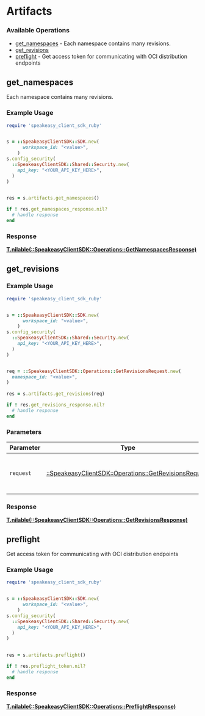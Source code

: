 # Artifacts


### Available Operations

* [get_namespaces](#get_namespaces) - Each namespace contains many revisions.
* [get_revisions](#get_revisions)
* [preflight](#preflight) - Get access token for communicating with OCI distribution endpoints

## get_namespaces

Each namespace contains many revisions.

### Example Usage

```ruby
require 'speakeasy_client_sdk_ruby'


s = ::SpeakeasyClientSDK::SDK.new(
      workspace_id: "<value>",
    )
s.config_security(
  ::SpeakeasyClientSDK::Shared::Security.new(
    api_key: "<YOUR_API_KEY_HERE>",
  )
)

    
res = s.artifacts.get_namespaces()

if ! res.get_namespaces_response.nil?
  # handle response
end

```


### Response

**[T.nilable(::SpeakeasyClientSDK::Operations::GetNamespacesResponse)](../../models/operations/getnamespacesresponse.md)**


## get_revisions

### Example Usage

```ruby
require 'speakeasy_client_sdk_ruby'


s = ::SpeakeasyClientSDK::SDK.new(
      workspace_id: "<value>",
    )
s.config_security(
  ::SpeakeasyClientSDK::Shared::Security.new(
    api_key: "<YOUR_API_KEY_HERE>",
  )
)


req = ::SpeakeasyClientSDK::Operations::GetRevisionsRequest.new(
  namespace_id: "<value>",
)
    
res = s.artifacts.get_revisions(req)

if ! res.get_revisions_response.nil?
  # handle response
end

```

### Parameters

| Parameter                                                                                               | Type                                                                                                    | Required                                                                                                | Description                                                                                             |
| ------------------------------------------------------------------------------------------------------- | ------------------------------------------------------------------------------------------------------- | ------------------------------------------------------------------------------------------------------- | ------------------------------------------------------------------------------------------------------- |
| `request`                                                                                               | [::SpeakeasyClientSDK::Operations::GetRevisionsRequest](../../models/operations/getrevisionsrequest.md) | :heavy_check_mark:                                                                                      | The request object to use for the request.                                                              |


### Response

**[T.nilable(::SpeakeasyClientSDK::Operations::GetRevisionsResponse)](../../models/operations/getrevisionsresponse.md)**


## preflight

Get access token for communicating with OCI distribution endpoints

### Example Usage

```ruby
require 'speakeasy_client_sdk_ruby'


s = ::SpeakeasyClientSDK::SDK.new(
      workspace_id: "<value>",
    )
s.config_security(
  ::SpeakeasyClientSDK::Shared::Security.new(
    api_key: "<YOUR_API_KEY_HERE>",
  )
)

    
res = s.artifacts.preflight()

if ! res.preflight_token.nil?
  # handle response
end

```


### Response

**[T.nilable(::SpeakeasyClientSDK::Operations::PreflightResponse)](../../models/operations/preflightresponse.md)**

